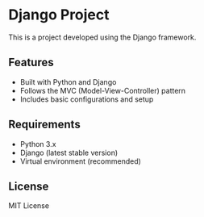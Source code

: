 # Django Project

This is a project developed using the Django framework.

## Features

- Built with Python and Django
- Follows the MVC (Model-View-Controller) pattern
- Includes basic configurations and setup

## Requirements

- Python 3.x
- Django (latest stable version)
- Virtual environment (recommended)

## License

MIT License
